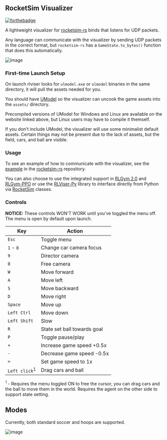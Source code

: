 ## RocketSim Visualizer

[![forthebadge](https://forthebadge.com/images/badges/made-with-rust.svg)](https://forthebadge.com)

A lightweight visualizer for [rocketsim-rs](https://github.com/VirxEC/rocketsim-rs) binds that listens for UDP packets.

Any language can communicate with the visualizer by sending UDP packets in the correct format, but `rocketsim-rs` has a `GameState.to_bytes()` function that does this automatically.

![image](https://github.com/VirxEC/rlviser/assets/35614515/47613661-754a-4549-bcef-13df399645be)

### First-time Launch Setup

On launch rlviser looks for `ulmodel.exe` or `ulmodel` binaries in the same directory, it will pull the assets needed for you.

You should have [UModel](https://www.gildor.org/en/projects/umodel) so the visualizer can uncook the game assets into the `assets/` directory.

Precompiled versions of UModel for Windows and Linux are available on the website linked above, but Linux users may have to compile it themself.

If you don't include UModel, the visualizer will use some minimalist default assets.
Certain things may not be present due to the lack of assets, but the field, cars, and ball are visible.

### Usage

To see an example of how to communicate with the visualizer, see the [example](https://github.com/VirxEC/rocketsim-rs/blob/master/examples/rlviser_socket.rs) in the [rocketsim-rs](https://github.com/VirxEC/rocketsim-rs) repository.

You can also choose to use the integrated support in [RLGym 2.0](https://github.com/lucas-emery/rocket-league-gym) and [RLGym-PPO](https://github.com/AechPro/rlgym-ppo) or use the [RLViser-Py](https://pypi.org/project/rlviser-py/) library to interface directly from Python via [RocketSim](https://pypi.org/project/RocketSim/) classes.

### Controls

**NOTICE:** These controls WON'T WORK until you've toggled the menu off. The menu is open by default upon launch.

| Key | Action |
| --- | --- |
| `Esc` | Toggle menu |
| `1` - `8` | Change car camera focus |
| `9` | Director camera |
| `0` | Free camera |
| `W` | Move forward |
| `A` | Move left |
| `S` | Move backward |
| `D` | Move right |
| `Space` | Move up |
| `Left Ctrl` | Move down |
| `Left Shift` | Slow |
| `R` | State set ball towards goal |
| `P` | Toggle pause/play |
| `+` | Increase game speed +0.5x |
| `-` | Decrease game speed -0.5x |
| `=` | Set game speed to 1x |
| `Left click`<sup>1</sup> | Drag cars and ball |

<sup>1</sup> - Requires the menu toggled ON to free the cursor, you can drag cars and the ball to move them in the world. Requires the agent on the other side to support state setting.

## Modes

Currently, both standard soccer and hoops are supported.

![image](https://github.com/VirxEC/rlviser/assets/35614515/d804d7e5-b78e-4a0a-9133-38e5aed0681d)
